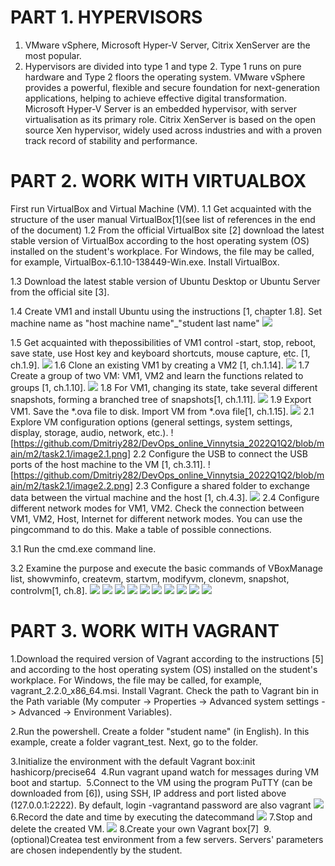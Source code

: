 # PART 1. HYPERVISORS
1. VMware vSphere, Microsoft Hyper-V Server, Citrix XenServer are the most popular.
2. Hypervisors are divided into type 1 and type 2. Type 1 runs on pure hardware and Type 2 floors the operating system.
VMware vSphere provides a powerful, flexible and secure foundation for next-generation applications, helping to achieve effective digital transformation. Microsoft Hyper-V Server is an embedded hypervisor, with server virtualisation as its primary role. Citrix XenServer is based on the open source Xen hypervisor, widely used across industries and with a proven track record of stability and performance.


# PART 2. WORK WITH VIRTUALBOX
First run VirtualBox and Virtual Machine (VM). 1.1 Get acquainted with the structure of the user manual VirtualBox[1](see list of references in the end of the document)
1.2 From the official VirtualBox site [2] download the latest stable version of VirtualBox according to the host operating system (OS) installed on the student's workplace. For Windows, the file may be called, for example, VirtualBox-6.1.10-138449-Win.exe. Install VirtualBox.

1.3 Download the latest stable version of Ubuntu Desktop or Ubuntu Server from the official site [3].

1.4 Create VM1 and install Ubuntu using the instructions [1, chapter 1.8]. Set machine name as "host machine name"_"student last name"
 ![](https://github.com/Dmitriy282/DevOps_online_Vinnytsia_2022Q1Q2/blob/main/m2/task2.1/image1.4.png?raw=true)
 
1.5 Get acquainted with thepossibilities of VM1 control -start, stop, reboot, save state, use Host key and keyboard shortcuts, mouse capture, etc. [1, ch.1.9].
 ![](https://github.com/Dmitriy282/DevOps_online_Vinnytsia_2022Q1Q2/blob/main/m2/task2.1/image1.5.png)
1.6 Clone an existing VM1 by creating a VM2 [1, ch.1.14].
 ![](https://github.com/Dmitriy282/DevOps_online_Vinnytsia_2022Q1Q2/blob/main/m2/task2.1/image1.6.png)
1.7 Create a group of two VM: VM1, VM2 and learn the functions related to groups [1, ch.1.10].
 ![](https://github.com/Dmitriy282/DevOps_online_Vinnytsia_2022Q1Q2/blob/main/m2/task2.1/image1.7.png)
1.8 For VM1, changing its state, take several different snapshots, forming a branched tree of snapshots[1, ch.1.11].
 ![](https://github.com/Dmitriy282/DevOps_online_Vinnytsia_2022Q1Q2/blob/main/m2/task2.1/image1.8.png)
1.9 Export VM1. Save the *.ova file to disk. Import VM from *.ova file[1, ch.1.15].
 ![](https://github.com/Dmitriy282/DevOps_online_Vinnytsia_2022Q1Q2/blob/main/m2/task2.1/image1.9.png)
2.1 Explore VM configuration options (general settings, system settings, display, storage, audio, network, etc.).
 ![https://github.com/Dmitriy282/DevOps_online_Vinnytsia_2022Q1Q2/blob/main/m2/task2.1/image2.1.png]
2.2 Configure the USB to connect the USB ports of the host machine to the VM [1, ch.3.11].
 ![https://github.com/Dmitriy282/DevOps_online_Vinnytsia_2022Q1Q2/blob/main/m2/task2.1/image2.2.png]
2.3 Configure a shared folder to exchange data between the virtual machine and the host [1, ch.4.3].
 ![](https://github.com/Dmitriy282/DevOps_online_Vinnytsia_2022Q1Q2/blob/main/m2/task2.1/image2.3.png)
2.4 Configure different network modes for VM1, VM2. Check the connection between VM1, VM2, Host, Internet for different network modes. You can use the pingcommand to do this. Make a table of possible connections.

3.1 Run the cmd.exe command line.

3.2 Examine the purpose and execute the basic commands of VBoxManage list, showvminfo, createvm, startvm, modifyvm, clonevm, snapshot, controlvm[1, ch.8].
![](https://github.com/Dmitriy282/DevOps_online_Vinnytsia_2022Q1Q2/blob/main/m2/task2.1/image3.2.png)
![](https://github.com/Dmitriy282/DevOps_online_Vinnytsia_2022Q1Q2/blob/main/m2/task2.1/image3.2%201.png)
![](https://github.com/Dmitriy282/DevOps_online_Vinnytsia_2022Q1Q2/blob/main/m2/task2.1/image3.2%202.png)
![](https://github.com/Dmitriy282/DevOps_online_Vinnytsia_2022Q1Q2/blob/main/m2/task2.1/image3.2%203.png)
![](https://github.com/Dmitriy282/DevOps_online_Vinnytsia_2022Q1Q2/blob/main/m2/task2.1/image3.2%204.png)
![](https://github.com/Dmitriy282/DevOps_online_Vinnytsia_2022Q1Q2/blob/main/m2/task2.1/image3.2%205.png)
![](https://github.com/Dmitriy282/DevOps_online_Vinnytsia_2022Q1Q2/blob/main/m2/task2.1/image3.2%206.png)
![](https://github.com/Dmitriy282/DevOps_online_Vinnytsia_2022Q1Q2/blob/main/m2/task2.1/image3.2%207.png)
![](https://github.com/Dmitriy282/DevOps_online_Vinnytsia_2022Q1Q2/blob/main/m2/task2.1/image3.2%208.png)
![](https://github.com/Dmitriy282/DevOps_online_Vinnytsia_2022Q1Q2/blob/main/m2/task2.1/image3.2%209.png)

# PART 3. WORK WITH VAGRANT

1.Download the required version of Vagrant according to the instructions [5] and according to the host operating system (OS) installed on the student's workplace. For Windows, the file may be called, for example, vagrant_2.2.0_x86_64.msi. Install Vagrant. Check the path to Vagrant bin in the Path variable (My computer -> Properties -> Advanced system settings -> Advanced -> Environment Variables).

2.Run the powershell. Create a folder "student name" (in English). In this example, create a folder vagrant_test. Next, go to the folder.

3.Initialize the environment with the default Vagrant box:init hashicorp/precise64
 ![]()
4.Run vagrant upand watch for messages during VM boot and startup.
 ![]()
5.Connect to the VM using the program PuTTY (can be downloaded from [6]), using SSH, IP address and port listed above (127.0.0.1:2222). By default, login -vagrantand password are also vagrant
 ![](https://github.com/Dmitriy282/DevOps_online_Vinnytsia_2022Q1Q2/blob/main/m2/task2.1/imagePart3.6.png)
6.Record the date and time by executing the datecommand
 ![](https://github.com/Dmitriy282/DevOps_online_Vinnytsia_2022Q1Q2/blob/main/m2/task2.1/imagePart3.png)
7.Stop and delete the created VM.
 ![](https://github.com/Dmitriy282/DevOps_online_Vinnytsia_2022Q1Q2/blob/main/m2/task2.1/imagePart3.7.png)
8.Create your own Vagrant box[7]
 ![]()
9.(optional)Createa test environment from a few servers. Servers' parameters are chosen independently by the student.
 ![]()
